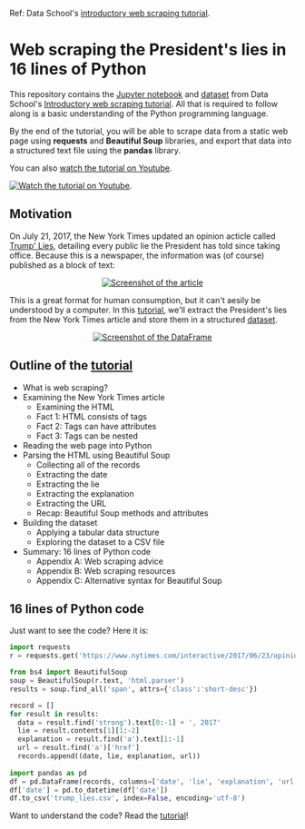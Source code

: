 Ref: Data School's [introductory web scraping tutorial](http://www.dataschool.io/python-web-scraping-of-president-trumps-lies/).

# Web scraping the President's lies in 16 lines of Python

This repository contains the [Jupyter notebook](trump_lies.ipynb) and [dataset](trump_lies.csv) from Data School's [Introductory web scraping tutorial](http://www.dataschool.io/python-web-scraping-of-president-trumps-lies/). All that is required to follow along is a basic understanding of the Python programming language.

By the end of the tutorial, you will be able to scrape data from a static web page using **requests** and **Beautiful Soup** libraries, and export that data into a structured text file using the **pandas** library.

You can also [watch the tutorial on Youtube](https://www.youtube.com/watch?v=r_xb0vF1uMc&list=PL5-da3qGB5IDbOi0g5WFh1YPDNzXw4LNL&index=1).

[![Watch the tutorial on Youtube](images/youtube.jpg)](https://www.youtube.com/watch?v=r_xb0vF1uMc&list=PL5-da3qGB5IDbOi0g5WFh1YPDNzXw4LNL&index=1 "Video series: Web scraping in Python with Beautiful Soup and requests").

## Motivation
 
On July 21, 2017, the New York Times updated an opinion acticle called [Trump' Lies](https://www.nytimes.com/interactive/2017/06/23/opinion/trumps-lies.html), detailing every public lie the President has told since taking office. Because this is a newspaper, the information was (of course) published as a block of text:

<p align="center"><a href="https://www.nytimes.com/interactive/2017/06/23/opinion/trumps-lies.html" title="Read the New York Times article" target="_blank"><img src="images/article_1.png" alt="Screenshot of the article" /></a></p>

This is a great format for human consumption, but it can't aesily be understood by a computer. In this [tutorial](http://www.dataschool.io/python-web-scraping-of-president-trumps-lies/), we'll extract the President's lies from the New York Times article and store them in a structured [dataset](trump_lies.csv).

<p align="center"><a href="trump_lies.csv" title="Open the dataset of President Trump's lies"><img src="images/dataframe_3.png" alt="Screenshot of the DataFrame" /></a></p>

## Outline of the [tutorial](http://www.dataschool.io/python-web-scraping-of-president-trumps-lies/)

- What is web scraping?
- Examining the New York Times article
  - Examining the HTML
  - Fact 1: HTML consists of tags
  - Fact 2: Tags can have attributes
  - Fact 3: Tags can be nested
- Reading the web page into Python
- Parsing the HTML using Beautiful Soup
  - Collecting all of the records
  - Extracting the date
  - Extracting the lie
  - Extracting the explanation
  - Extracting the URL
  - Recap: Beautiful Soup methods and attributes
- Building the dataset
  - Applying a tabular data structure
  - Exploring the dataset to a CSV file
- Summary: 16 lines of Python code
  - Appendix A: Web scraping advice
  - Appendix B: Web scraping resources
  - Appendix C: Alternative syntax for Beautiful Soup
  
## 16 lines of Python code

Just want to see the code? Here it is:

```python
import requests
r = requests.get('https://www.nytimes.com/interactive/2017/06/23/opinion/trumps-lies.html')

from bs4 import BeautifulSoup
soup = BeautifulSoup(r.text, 'html.parser')
results = soup.find_all('span', attrs={'class':'short-desc'})

record = []
for result in results:
  data = result.find('strong').text[0:-1] + ', 2017'
  lie = result.contents[1][1:-2]
  explanation = result.find('a').text[1:-1]
  url = result.find('a')['href']
  records.append((date, lie, explanation, url))
  
import pandas as pd
df = pd.DataFrame(records, columns=['date', 'lie', 'explanation', 'url'])
df['date'] = pd.to_datetime(df['date'])
df.to_csv('trump_lies.csv', index=False, encoding='utf-8')
```

Want to understand the code? Read the [tutorial](http://www.dataschool.io/python-web-scraping-of-president-trumps-lies/)!
